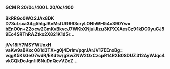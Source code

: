 #### GCM R 20/0c/400 L 20/0c/400
**BkRRGo0WO2JAx8DK**<br/>**D73uLsxa34g5hIgJKvMsfUG963cryLONhWH54c390Yw=**<br/>**bEnO0n+Z2ocw2GmKvBkvcJ7WKbXNjuiJIzu3KPXXAesCz91kDC0yuCJ59Eo4SRThRAZtkx2X821K1d5r...**<br/><br/>
**jVv18iY7MSYWUnxH**<br/>**vaKw9aBKxc081d3TX+g0j4Drlm/pqrJArJV17EEnxBg=**<br/>**vqgK5KkGe07wdR/EKdtw/gSwZNW2OxCzcpR14RXB0SDUZ312AyWJqc4vkCQkDoJqnlil6NuDnQcvVZeZ...**